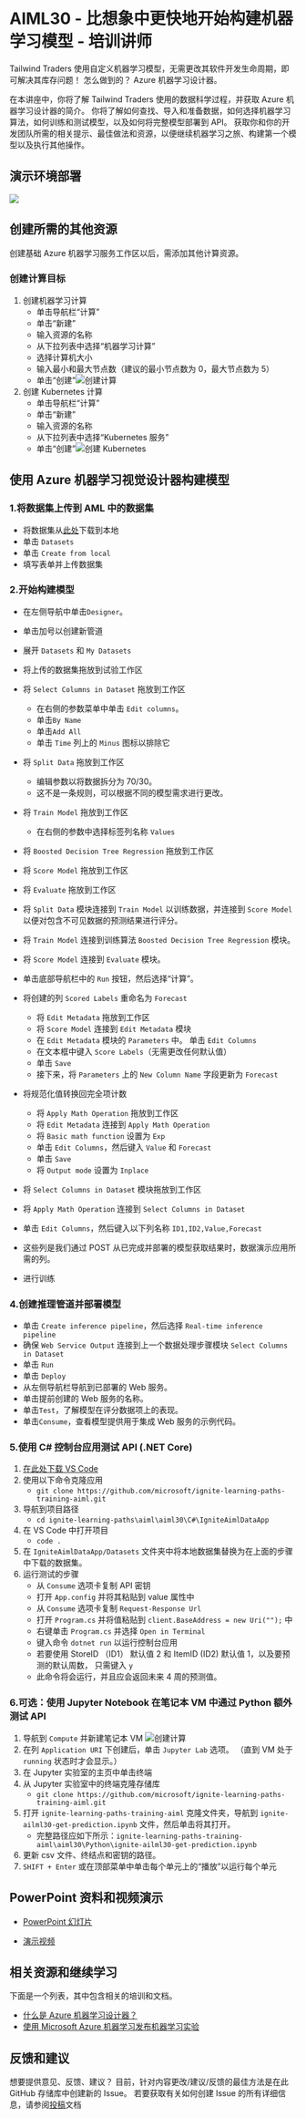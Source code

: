 # <a name="aiml30--start-building-machine-learning-models-faster-than-you-think--train-the-trainer"></a>AIML30 - 比想象中更快地开始构建机器学习模型 - 培训讲师

Tailwind Traders 使用自定义机器学习模型，无需更改其软件开发生命周期，即可解决其库存问题！ 怎么做到的？ Azure 机器学习设计器。
 
在本讲座中，你将了解 Tailwind Traders 使用的数据科学过程，并获取 Azure 机器学习设计器的简介。 你将了解如何查找、导入和准备数据，如何选择机器学习算法，如何训练和测试模型，以及如何将完整模型部署到 API。 获取你和你的开发团队所需的相关提示、最佳做法和资源，以便继续机器学习之旅、构建第一个模型以及执行其他操作。


## <a name="demo-environment-deployment"></a>演示环境部署
<a href="https://portal.azure.com/#create/Microsoft.Template/uri/https%3A%2F%2Fraw.githubusercontent.com%2Fcassieview%2Fignite-learning-paths-training-aiml%2Fmaster%2Faiml30%2Fdeploy.json" rel="nofollow"> <img src="https://camo.githubusercontent.com/9285dd3998997a0835869065bb15e5d500475034/687474703a2f2f617a7572656465706c6f792e6e65742f6465706c6f79627574746f6e2e706e67" data-canonical-src="http://azuredeploy.net/deploybutton.png" style="max-width:100%;">
</a>


## <a name="create-additional-resources-needed"></a>创建所需的其他资源
创建基础 Azure 机器学习服务工作区以后，需添加其他计算资源。
### <a name="create-compute-targets"></a>创建计算目标
1. 创建机器学习计算
    * 单击导航栏“计算”
    * 单击“新建”
    * 输入资源的名称
    * 从下拉列表中选择“机器学习计算”
    * 选择计算机大小
    * 输入最小和最大节点数（建议的最小节点数为 0，最大节点数为 5）
    * 单击“创建”![创建计算](https://globaleventcdn.blob.core.windows.net/assets/aiml/aiml30/CreateMlCompute.gif)
2. 创建 Kubernetes 计算
    * 单击导航栏“计算”
    * 单击“新建”
    * 输入资源的名称
    * 从下拉列表中选择“Kubernetes 服务”
    * 单击“创建”![创建 Kubernetes](https://globaleventcdn.blob.core.windows.net/assets/aiml/aiml30/CreateKubService.gif)


## <a name="build-model-with-azure-machine-learning-visual-designer"></a>使用 Azure 机器学习视觉设计器构建模型

### <a name="1-upload-the-dataset-to-the-datasets-in-aml"></a>1.将数据集上传到 AML 中的数据集
* 将数据集从[此处](https://globaleventcdn.blob.core.windows.net/assets/aiml/aiml30/datasets/ForecastingData.csv)下载到本地
* 单击 `Datasets`
* 单击 `Create from local`
* 填写表单并上传数据集

### <a name="2-start-building-the--model"></a>2.开始构建模型

* 在左侧导航中单击`Designer`。
* 单击加号以创建新管道
* 展开 `Datasets` 和 `My Datasets`
* 将上传的数据集拖放到试验工作区
* 将 `Select Columns in Dataset` 拖放到工作区
    * 在右侧的参数菜单中单击 `Edit columns`。
    * 单击`By Name`
    * 单击`Add All`
    * 单击 `Time` 列上的 `Minus` 图标以排除它
* 将 `Split Data` 拖放到工作区
    * 编辑参数以将数据拆分为 70/30。 
    * 这不是一条规则，可以根据不同的模型需求进行更改。
* 将 `Train Model` 拖放到工作区
    * 在右侧的参数中选择标签列名称 `Values`
* 将 `Boosted Decision Tree Regression` 拖放到工作区
* 将 `Score Model` 拖放到工作区
* 将 `Evaluate` 拖放到工作区
* 将 `Split Data` 模块连接到 `Train Model` 以训练数据，并连接到 `Score Model` 以便对包含不可见数据的预测结果进行评分。
* 将 `Train Model` 连接到训练算法 `Boosted Decision Tree Regression` 模块。
* 将 `Score Model` 连接到 `Evaluate` 模块。
* 单击底部导航栏中的 `Run` 按钮，然后选择“计算”。 

* 将创建的列 `Scored Labels` 重命名为 `Forecast`
    * 将 `Edit Metadata` 拖放到工作区
    * 将 `Score Model` 连接到 `Edit Metadata` 模块
    * 在 `Edit Metadata` 模块的 `Parameters` 中。 单击 `Edit Columns`
    * 在文本框中键入 `Score Labels`（无需更改任何默认值）
    * 单击 `Save`
    * 接下来，将 `Parameters` 上的 `New Column Name` 字段更新为 `Forecast`
* 将规范化值转换回完全项计数
    * 将 `Apply Math Operation` 拖放到工作区
    * 将 `Edit Metadata` 连接到 `Apply Math Operation`
    * 将 `Basic math function` 设置为 `Exp`
    * 单击 `Edit Columns`，然后键入 `Value` 和 `Forecast`
    * 单击 `Save`
    * 将 `Output mode` 设置为 `Inplace`
* 将 `Select Columns in Dataset` 模块拖放到工作区
* 将 `Apply Math Operation` 连接到 `Select Columns in Dataset`
* 单击 `Edit Columns`，然后键入以下列名称 `ID1,ID2,Value,Forecast`
* 这些列是我们通过 POST 从已完成并部署的模型获取结果时，数据演示应用所需的列。
* 进行训练

### <a name="4-create-inference-pipeline-and-deploy-the-model"></a>4.创建推理管道并部署模型
* 单击 `Create inference pipeline`，然后选择 `Real-time inference pipeline`
* 确保 `Web Service Output` 连接到上一个数据处理步骤模块 `Select Columns in Dataset`
* 单击 `Run`
* 单击 `Deploy`
* 从左侧导航栏导航到已部署的 Web 服务。
* 单击提前创建的 Web 服务的名称。
* 单击`Test`，了解模型在评分数据项上的表现。
* 单击`Consume`，查看模型提供用于集成 Web 服务的示例代码。

### <a name="5-test-api-with-c-console-app-dotnet-core"></a>5.使用 C# 控制台应用测试 API (.NET Core)

1. [在此处下载 VS Code](https://code.visualstudio.com/download)
2. 使用以下命令克隆应用
    * `git clone https://github.com/microsoft/ignite-learning-paths-training-aiml.git`
3. 导航到项目路径
    * `cd ignite-learning-paths\aiml\aiml30\C#\IgniteAimlDataApp`
4. 在 VS Code 中打开项目
    * `code .`
5. 在 `IgniteAimlDataApp/Datasets` 文件夹中将本地数据集替换为在上面的步骤中下载的数据集。
6. 运行测试的步骤
    * 从 `Consume` 选项卡复制 API 密钥
    * 打开 `App.config` 并将其粘贴到 value 属性中
    * 从 `Consume` 选项卡复制 `Request-Response Url`
    * 打开 `Program.cs` 并将值粘贴到 `client.BaseAddress = new Uri("");` 中
    * 右键单击 `Program.cs` 并选择 `Open in Terminal`
    * 键入命令 `dotnet run` 以运行控制台应用
    * 若要使用 StoreID （ID1） 默认值 2 和 ItemID (ID2) 默认值 1，以及要预测的默认周数， 只需键入 `y`
    * 此命令将会运行，并且应会返回未来 4 周的预测值。


### <a name="6-optional-additionally-test-api-with-python-in-notebook-vms-using-jupyter-notebooks"></a>6.可选：使用 Jupyter Notebook 在笔记本 VM 中通过 Python 额外测试 API
1. 导航到 `Compute` 并新建笔记本 VM ![创建计算](https://globaleventcdn.blob.core.windows.net/assets/aiml/aiml30/CreateNotebookVM.gif)
2. 在列 `Application URI` 下创建后，单击 `Jupyter Lab` 选项。 （直到 VM 处于 `running` 状态时才会显示。）
3. 在 Jupyter 实验室的主页中单击终端
4. 从 Jupyter 实验室中的终端克隆存储库
    * `git clone https://github.com/microsoft/ignite-learning-paths-training-aiml.git`
5. 打开 `ignite-learning-paths-training-aiml` 克隆文件夹，导航到 `ignite-ailml30-get-prediction.ipynb` 文件，然后单击将其打开。
    * 完整路径应如下所示：`ignite-learning-paths-training-aiml\aiml30\Python\ignite-ailml30-get-prediction.ipynb`
6. 更新 csv 文件、终结点和密钥的路径。
7. `SHIFT + Enter` 或在顶部菜单中单击每个单元上的“播放”以运行每个单元

## <a name="powerpoint-deck-and-video-demo"></a>PowerPoint 资料和视频演示

- [PowerPoint 幻灯片](presentations.md)

- [演示视频](https://www.youtube.com/watch?v=u1ppYaZuNmo&feature=youtu.be)

## <a name="resources-and-continue-learning"></a>相关资源和继续学习

下面是一个列表，其中包含相关的培训和文档。

- [什么是 Azure 机器学习设计器？](https://docs.microsoft.com/en-us/azure/machine-learning/service/ui-concept-visual-interface?WT.mc_id=msignitethetour-slides-cxa)
- [使用 Microsoft Azure 机器学习发布机器学习实验](https://docs.microsoft.com/en-us/learn/paths/publish-experiment-with-ml-studio/)


## <a name="feedback-loop"></a>反馈和建议

想要提供意见、反馈、建议？ 目前，针对内容更改/建议/反馈的最佳方法是在此 GitHub 存储库中创建新的 Issue。 若要获取有关如何创建 Issue 的所有详细信息，请参阅[投稿](../../contributing.md)文档
